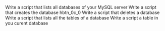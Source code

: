 Write a script that lists all databases of your MySQL server
Write a script that creates the database hbtn_0c_0
Write a script that deletes a database
Write a script that lists all the tables of a database
Write a script a table in you curent database
